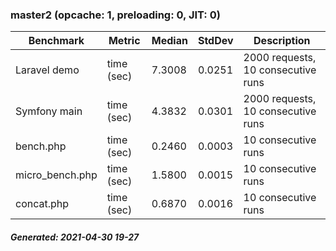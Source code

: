 ### master2 (opcache: 1, preloading: 0, JIT: 0)

|  Benchmark   |    Metric    |   Median    |    StdDev   | Description |
|--------------|--------------|-------------|-------------|-------------|
|Laravel demo|time (sec)|7.3008|0.0251|2000 requests, 10 consecutive runs|
|Symfony main|time (sec)|4.3832|0.0301|2000 requests, 10 consecutive runs|
|bench.php|time (sec)|0.2460|0.0003|10 consecutive runs|
|micro_bench.php|time (sec)|1.5800|0.0015|10 consecutive runs|
|concat.php|time (sec)|0.6870|0.0016|10 consecutive runs|

##### Generated: 2021-04-30 19-27
